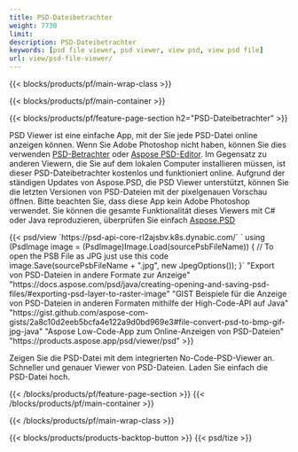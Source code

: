 ```yaml
---
title: PSD-Dateibetrachter
weight: 7730
limit: 
description: PSD-Dateibetrachter
keywords: [psd file viewer, psd viewer, view psd, view psd file]
url: view/psd-file-viewer/
---
```


{{< blocks/products/pf/main-wrap-class >}}

{{< blocks/products/pf/main-container >}}

{{< blocks/products/pf/feature-page-section h2="PSD-Dateibetrachter" >}}
<p>PSD Viewer ist eine einfache App, mit der Sie jede PSD-Datei online anzeigen können. Wenn Sie Adobe Photoshop nicht haben, können Sie dies verwenden <a href="/psd/view/psd-file-viewer">PSD-Betrachter</a> oder <a href="https://products.aspose.app/psd/editor">Aspose PSD-Editor</a>. Im Gegensatz zu anderen Viewern, die Sie auf dem lokalen Computer installieren müssen, ist dieser PSD-Dateibetrachter kostenlos und funktioniert online. Aufgrund der ständigen Updates von Aspose.PSD, die PSD Viewer unterstützt, können Sie die letzten Versionen von PSD-Dateien mit der pixelgenauen Vorschau öffnen. Bitte beachten Sie, dass diese App kein Adobe Photoshop verwendet. Sie können die gesamte Funktionalität dieses Viewers mit C# oder Java reproduzieren, überprüfen Sie einfach <a href="https://products.aspose.com/psd">Aspose.PSD</a></p>
{{< psd/view `https://psd-api-core-rl2ajsbv.k8s.dynabic.com/` 
`    using (PsdImage image = (PsdImage)Image.Load(sourcePsbFileName))
    {
	    // To open the PSB File as JPG just use this code
        image.Save(sourcePsbFileName + ".jpg",  new JpegOptions());
    }` 
"Export von PSD-Dateien in andere Formate zur Anzeige" "https://docs.aspose.com/psd/java/creating-opening-and-saving-psd-files/#exporting-psd-layer-to-raster-image" 
"GIST Beispiele für die Anzeige von PSD-Dateien in anderen Formaten mithilfe der High-Code-API auf Java" "https://gist.github.com/aspose-com-gists/2a8c10d2eeb5bcfa4e122a9d0bd969e3#file-convert-psd-to-bmp-gif-jpg-java" 
"Aspose Low-Code-App zum Online-Anzeigen von PSD-Dateien" "https://products.aspose.app/psd/viewer/psd" >}}
<p>Zeigen Sie die PSD-Datei mit dem integrierten No-Code-PSD-Viewer an. Schneller und genauer Viewer von PSD-Dateien. Laden Sie einfach die PSD-Datei hoch.</p>
{{< /blocks/products/pf/feature-page-section >}}
{{< /blocks/products/pf/main-container >}}


{{< /blocks/products/pf/main-wrap-class >}}

{{< blocks/products/products-backtop-button >}}
{{< psd/tize >}}
